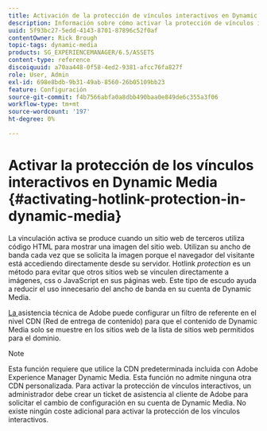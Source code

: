 ```yaml
---
title: Activación de la protección de vínculos interactivos en Dynamic Media
description: Información sobre cómo activar la protección de vínculos interactivos en Dynamic Media.
uuid: 5f93bc27-5edd-4143-8701-87896c52f0af
contentOwner: Rick Brough
topic-tags: dynamic-media
products: SG_EXPERIENCEMANAGER/6.5/ASSETS
content-type: reference
discoiquuid: a70aa448-0f58-4ed2-9381-afcc76fa827f
role: User, Admin
exl-id: 698e8bdb-9b31-49ab-8560-26b05109bb23
feature: Configuración
source-git-commit: f4b7566abfa0a8dbb490baa0e849de6c355a3f06
workflow-type: tm+mt
source-wordcount: '197'
ht-degree: 0%

---
```


# Activar la protección de los vínculos interactivos en Dynamic Media {#activating-hotlink-protection-in-dynamic-media}

La vinculación activa se produce cuando un sitio web de terceros utiliza código HTML para mostrar una imagen del sitio web. Utilizan su ancho de banda cada vez que se solicita la imagen porque el navegador del visitante está accediendo directamente desde su servidor. Hotlink *protection* es un método para evitar que otros sitios web se vinculen directamente a imágenes, css o JavaScript en sus páginas web. Este tipo de escudo ayuda a reducir el uso innecesario del ancho de banda en su cuenta de Dynamic Media.

[La ](https://helpx.adobe.com/support.html) asistencia técnica de Adobe puede configurar un filtro de referente en el nivel CDN (Red de entrega de contenido) para que el contenido de Dynamic Media solo se muestre en los sitios web de la lista de sitios web permitidos para el dominio.

>[!NOTE]
>
>Esta función requiere que utilice la CDN predeterminada incluida con Adobe Experience Manager Dynamic Media. Esta función no admite ninguna otra CDN personalizada. Para activar la protección de vínculos interactivos, un administrador debe crear un ticket de asistencia al cliente de Adobe para solicitar el cambio de configuración en su cuenta de Dynamic Media. No existe ningún coste adicional para activar la protección de los vínculos interactivos.
